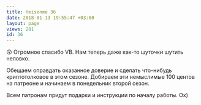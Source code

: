 ```yaml
---
title: Heisenme 36
date: 2018-01-13 19:55:47 +03:00
layout: page
views: 281
id: 36
---
```


😲 Огромное спасибо VB. Нам теперь даже как-то шуточки шутить неловко.

Обещаем оправдать оказанное доверие и сделать что-нибудь криптотолковое в этом сезоне.
Добираем эти немыслимые 100 центов на патреоне и начинаем в понедельник второй сезон. 

Всем патронам придут подарки и инструкции по началу работы. Ох)


